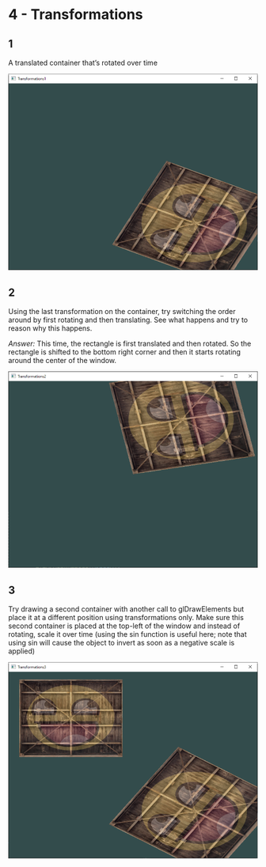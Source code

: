 # 4 - Transformations

## 1
A translated container that’s rotated over time

![transformations1](../../images/transformations1.PNG)

## 2
Using the last transformation on the container, try switching the order around by first rotating and then translating. See what happens and try to reason why this happens.

*Answer:* This time, the rectangle is first translated and then rotated. So the rectangle is shifted to the bottom right corner and then it starts rotating around the center of the window.

![transformations2](../../images/transformations2.PNG)

## 3
Try drawing a second container with another call to glDrawElements but place it at a different position using transformations only. Make sure this second container is placed at the top-left of the window and instead of rotating, scale it over time (using the sin function is useful here; note that using sin will cause the object to invert as soon as a negative scale is applied)

![transformations3](../../images/transformations3.PNG)

